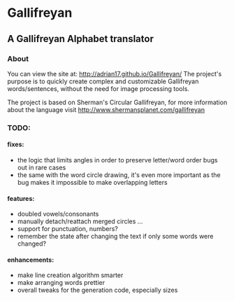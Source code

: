 Gallifreyan
===========

## A Gallifreyan Alphabet translator

### About

You can view the site at: http://adrian17.github.io/Gallifreyan/
The project's purpose is to quickly create complex and customizable Gallifreyan words/sentences, without the need for image processing tools.

The project is based on Sherman's Circular Gallifreyan, for more information about the language visit http://www.shermansplanet.com/gallifreyan


### TODO:

#### fixes:
- the logic that limits angles in order to preserve letter/word order bugs out in rare cases
- the same with the word circle drawing, it's even more important as the bug makes it impossible to make overlapping letters

#### features:
- doubled vowels/consonants
- manually detach/reattach merged circles
...
- support for punctuation, numbers?
- remember the state after changing the text if only some words were changed?

#### enhancements:
- make line creation algorithm smarter
- make arranging words prettier
- overall tweaks for the generation code, especially sizes